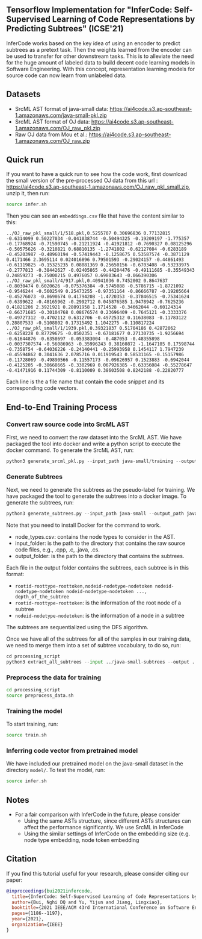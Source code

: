 ## Tensorflow Implementation for "InferCode: Self-Supervised Learning of Code Representations by Predicting Subtrees" (ICSE'21)

InferCode works based on the key idea of using an encoder to predict subtrees as a pretext task. Then the weights learned from the encoder can be used to transfer for other downstream tasks. This is to alleviate the need for the huge amount of labeled data to build decent code learning models in Software Engineering. With this concept, representation learning models for  source code can now learn from unlabeled data. 

## Datasets
- SrcML AST format of java-small data: https://ai4code.s3.ap-southeast-1.amazonaws.com/java-small-pkl.zip
- SrcML AST format of OJ data: https://ai4code.s3.ap-southeast-1.amazonaws.com/OJ_raw_pkl.zip
- Raw OJ data from Mou et al.: https://ai4code.s3.ap-southeast-1.amazonaws.com/OJ_raw.zip

## Quick run
If you want to have a quick run to see how the code work, first download the small version of the pre-processed OJ data from this url : https://ai4code.s3.ap-southeast-1.amazonaws.com/OJ_raw_pkl_small.zip, unzip it, then run:

```bash
source infer.sh
```

Then you can see an ```embeddings.csv``` file that have the content similar to this:

```
../OJ_raw_pkl_small/1/518.pkl,0.5255707 0.30696836 0.77132815 -0.6314099 0.50227034 -0.041038744 -0.50494325 -0.19209197 -1.775357 -0.17768924 -0.71590745 -0.21211924 -0.41921812 -0.7690327 0.08125296 -0.50575626 -0.3210821 0.68810135 -1.2741802 -0.62127084 -0.6283189 -0.45203987 -0.48960194 -0.57419443 -0.1258675 0.53587574 -0.3871129 0.4171466 2.3695114 0.024016896 0.79501593 -0.29024157 -0.44861493 -0.61119825 -0.15325235 0.08081369 0.25650156 -0.6703408 -0.53233975 -0.2777813 -0.38442627 -0.02405865 -0.44204476 -0.49111685 -0.35549343 0.24859273 -0.75000215 0.4976057 0.69803643 -0.066390306
../OJ_raw_pkl_small/4/917.pkl,0.40941036 0.7452002 0.8647637 -0.8030474 0.6020626 -0.075376384 -0.5745088 -0.5786715 -1.8721092 -0.9546244 -0.5602549 0.25473255 -0.97351164 -0.86666787 -0.19205664 -0.45276073 -0.8698674 0.41794208 -1.4720353 -0.37846515 -0.75341624 -0.6399622 -0.48165962 -0.2992712 0.045876585 1.9478942 -0.7625236 0.41821206 2.3921921 0.28091958 1.1714528 -0.34662044 -0.60124314 -0.66371685 -0.30104768 0.08676574 0.23696409 -0.7645121 -0.3333376 -0.49727312 -0.4702112 0.6312706 -0.49725312 0.11638083 -0.11783122 0.28807533 -0.5108802 0.17315492 1.1042275 -0.110817224
../OJ_raw_pkl_small/1/1939.pkl,0.39321837 0.51704186 0.42872062 -0.6258228 0.87729675 -0.0502351 -0.67181677 0.27130735 -1.9256694 -0.61644876 -0.6358697 -0.053383004 -0.487053 -0.48355898 -0.0037307574 -0.56086963 -0.35996243 0.38160872 -1.1647105 0.17598744 -0.7358754 -0.64036226 -0.24140441 -0.25993958 0.1454117 1.7947239 -0.45594862 0.3041636 2.0785716 0.011919543 0.58531165 -0.15157986 -0.11728069 -0.49890566 -0.11557173 -0.09826957 0.1523883 -0.6942044 -0.4125205 -0.38668665 -0.3302969 0.067926385 -0.63356084 -0.55278647 -0.41471916 0.11744309 -0.8110009 0.38603508 0.8242188 -0.22820777
```
Each line is the a file name that contain the code snippet and its corresponding code vectors.

## End-to-End Training Process


### Convert raw source code into SrcML AST
First, we need to convert the raw dataset into the SrcML AST. We have packaged the tool into docker and write a python script to execute the docker command. To generate the SrcML AST, run:

```python
python3 generate_srcml_pkl.py --input_path java-small/training --output_path java-small-pkl/training
```

### Generate Subtrees
Next, we need to generate the subtrees as the pseudo-label for training. We have packaged the tool to generate the subtrees into a docker image. To generate the subtrees, run:

```python
python3 generate_subtrees.py --input_path java-small --output_path java-small-subtrees --node_types_path node_types.csv
```

Note that you need to install Docker for the command to work.
- node_types.csv: contains the node types to consider in the AST. 
- input_folder: is the path to the directory that contains the raw source code files, e.g., .cpp, .c, .java, .cs.
- output_folder: is the path to the directory that contains the subtrees.

Each file in the output folder contains the subtrees, each subtree is in this format:
- ```rootid-roottype-roottoken,nodeid-nodetype-nodetoken nodeid-nodetype-nodetoken nodeid-nodetype-nodetoken ..., depth_of_the_subtree```
- ```rootid-roottype-roottoken```: is the information of the root node of a subtree
- ```nodeid-nodetype-nodetoken```: is the information of a node in a subtree

The subtrees are sequentialized using the DFS algorithm.

Once we have all of the subtrees for all of the samples in our training data, we need to merge them into a set of subtree vocabulary, to do so, run:

```python
cd processing_script
python3 extract_all_subtrees --input ../java-small-subtrees --output ../subtrees_vocab/java-small-subtrees-vocab.txt
```

### Preprocess the data for training
```bash
cd processing_script
source preprocess_data.sh
```

### Training the model
To start training, run:
```bash
source train.sh
```

### Inferring code vector from pretrained model
We have included our pretrained model on the java-small dataset in the directory ``model/``. To test the model, run:

```bash
source infer.sh
```

## Notes
- For a fair comparison with InferCode in the future, please consider
  + Using the same ASTs structure, since different ASTs structures can affect the performance significantly. We use SrcML in InferCode
  + Using the similar settings of InferCode on the embedding size (e.g. node type embedding, node token embedding

## Citation
If you find this tutorial useful for your research, please consider citing our paper:

```bibtex
@inproceedings{bui2021infercode,
  title={InferCode: Self-Supervised Learning of Code Representations by Predicting Subtrees},
  author={Bui, Nghi DQ and Yu, Yijun and Jiang, Lingxiao},
  booktitle={2021 IEEE/ACM 43rd International Conference on Software Engineering (ICSE)},
  pages={1186--1197},
  year={2021},
  organization={IEEE}
}
```
